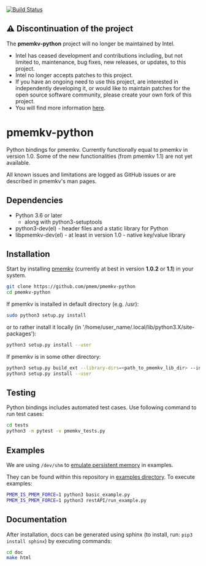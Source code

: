 [![Build Status](https://travis-ci.org/pmem/pmemkv-python.svg?branch=master)](https://travis-ci.org/pmem/pmemkv-python)

## ⚠️ Discontinuation of the project
The **pmemkv-python** project will no longer be maintained by Intel.
- Intel has ceased development and contributions including, but not limited to, maintenance, bug fixes, new releases,
or updates, to this project.
- Intel no longer accepts patches to this project.
- If you have an ongoing need to use this project, are interested in independently developing it, or would like to
maintain patches for the open source software community, please create your own fork of this project.
- You will find more information [here](https://pmem.io/blog/2022/11/update-on-pmdk-and-our-long-term-support-strategy/).

# pmemkv-python
Python bindings for pmemkv. Currently functionally equal to pmemkv in version 1.0.
Some of the new functionalities (from pmemkv 1.1) are not yet available.

All known issues and limitations are logged as GitHub issues or are described
in pmemkv's man pages.

## Dependencies

* Python 3.6 or later
	* along with python3-setuptools
* python3-dev(el) - header files and a static library for Python
* libpmemkv-dev(el) - at least in version 1.0 - native key/value library

## Installation

Start by installing [pmemkv](https://github.com/pmem/pmemkv/blob/master/INSTALLING.md)
(currently at best in version **1.0.2** or **1.1**) in your system.

```sh
git clone https://github.com/pmem/pmemkv-python
cd pmemkv-python
```
If pmemkv is installed in default directory (e.g. /usr):
```sh
sudo python3 setup.py install
```
or to rather install it locally (in '/home/user_name/.local/lib/python3.X/site-packages'):
```sh
python3 setup.py install --user
```

If pmemkv is in some other directory:
```sh
python3 setup.py build_ext --library-dirs=<path_to_pmemkv_lib_dir> --include-dirs=<path_to_pmemkv_include_dir>
python3 setup.py install --user
```

## Testing

Python bindings includes automated test cases.
Use following command to run test cases:
```sh
cd tests
python3 -m pytest -v pmemkv_tests.py
```

## Examples

We are using `/dev/shm` to
[emulate persistent memory](https://pmem.io/2016/02/22/pm-emulation.html)
in examples.

They can be found within this repository in [examples directory](https://github.com/pmem/pmemkv-python/tree/master/examples).
To execute examples:
```bash
PMEM_IS_PMEM_FORCE=1 python3 basic_example.py
PMEM_IS_PMEM_FORCE=1 python3 restAPI/run_example.py
```

## Documentation

After installation, docs can be generated using sphinx (to install, run:
`pip3 install sphinx`) by executing commands:
```sh
cd doc
make html
```
